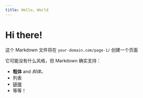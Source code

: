 ```yaml
---
title: Hello, World
---
```


# Hi there!

这个 Markdown 文件将在 `your-domain.com/page-1/` 创建一个页面

它可能没有什么风格，但 Markdown 确实支持：
- **粗体** and _斜体。_
- 列表
- [链接](https://astro.build)
- 等等！